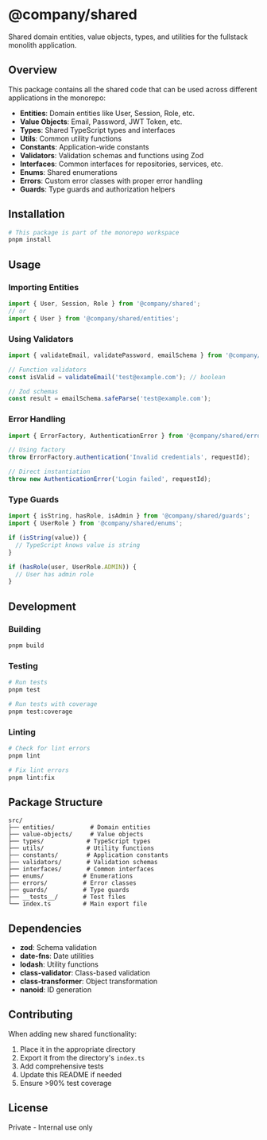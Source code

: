 # @company/shared

Shared domain entities, value objects, types, and utilities for the fullstack monolith application.

## Overview

This package contains all the shared code that can be used across different applications in the monorepo:

- **Entities**: Domain entities like User, Session, Role, etc.
- **Value Objects**: Email, Password, JWT Token, etc.
- **Types**: Shared TypeScript types and interfaces
- **Utils**: Common utility functions
- **Constants**: Application-wide constants
- **Validators**: Validation schemas and functions using Zod
- **Interfaces**: Common interfaces for repositories, services, etc.
- **Enums**: Shared enumerations
- **Errors**: Custom error classes with proper error handling
- **Guards**: Type guards and authorization helpers

## Installation

```bash
# This package is part of the monorepo workspace
pnpm install
```

## Usage

### Importing Entities

```typescript
import { User, Session, Role } from '@company/shared';
// or
import { User } from '@company/shared/entities';
```

### Using Validators

```typescript
import { validateEmail, validatePassword, emailSchema } from '@company/shared/validators';

// Function validators
const isValid = validateEmail('test@example.com'); // boolean

// Zod schemas
const result = emailSchema.safeParse('test@example.com');
```

### Error Handling

```typescript
import { ErrorFactory, AuthenticationError } from '@company/shared/errors';

// Using factory
throw ErrorFactory.authentication('Invalid credentials', requestId);

// Direct instantiation
throw new AuthenticationError('Login failed', requestId);
```

### Type Guards

```typescript
import { isString, hasRole, isAdmin } from '@company/shared/guards';
import { UserRole } from '@company/shared/enums';

if (isString(value)) {
  // TypeScript knows value is string
}

if (hasRole(user, UserRole.ADMIN)) {
  // User has admin role
}
```

## Development

### Building

```bash
pnpm build
```

### Testing

```bash
# Run tests
pnpm test

# Run tests with coverage
pnpm test:coverage
```

### Linting

```bash
# Check for lint errors
pnpm lint

# Fix lint errors
pnpm lint:fix
```

## Package Structure

```
src/
├── entities/          # Domain entities
├── value-objects/     # Value objects
├── types/            # TypeScript types
├── utils/            # Utility functions
├── constants/        # Application constants
├── validators/       # Validation schemas
├── interfaces/       # Common interfaces
├── enums/           # Enumerations
├── errors/          # Error classes
├── guards/          # Type guards
├── __tests__/       # Test files
└── index.ts         # Main export file
```

## Dependencies

- **zod**: Schema validation
- **date-fns**: Date utilities
- **lodash**: Utility functions
- **class-validator**: Class-based validation
- **class-transformer**: Object transformation
- **nanoid**: ID generation

## Contributing

When adding new shared functionality:

1. Place it in the appropriate directory
2. Export it from the directory's `index.ts`
3. Add comprehensive tests
4. Update this README if needed
5. Ensure >90% test coverage

## License

Private - Internal use only